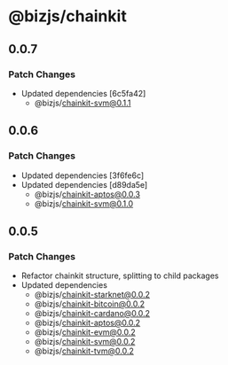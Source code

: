 # @bizjs/chainkit

## 0.0.7

### Patch Changes

- Updated dependencies [6c5fa42]
  - @bizjs/chainkit-svm@0.1.1

## 0.0.6

### Patch Changes

- Updated dependencies [3f6fe6c]
- Updated dependencies [d89da5e]
  - @bizjs/chainkit-aptos@0.0.3
  - @bizjs/chainkit-svm@0.1.0

## 0.0.5

### Patch Changes

- Refactor chainkit structure, splitting to child packages
- Updated dependencies
  - @bizjs/chainkit-starknet@0.0.2
  - @bizjs/chainkit-bitcoin@0.0.2
  - @bizjs/chainkit-cardano@0.0.2
  - @bizjs/chainkit-aptos@0.0.2
  - @bizjs/chainkit-evm@0.0.2
  - @bizjs/chainkit-svm@0.0.2
  - @bizjs/chainkit-tvm@0.0.2
